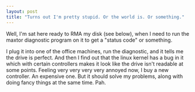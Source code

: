 ```yaml
---
layout: post
title: "Turns out I'm pretty stupid. Or the world is. Or something."
---
```

Well, I'm sat here ready to RMA my disk (see below), when I need to run the
maxtor diagnostic program on it to get a "status code" or something.

I plug it into one of the office machines, run the diagnostic, and it tells me
the drive is perfect. And then I find out that the linux kernel has a bug in
it which with certain controllers makes it look like the drive isn't readable
at some points. Feeling very very very very annoyed now, I buy a new
controller. An expensive one. But it should solve my problems, along with
doing fancy things at the same time. Pah.
